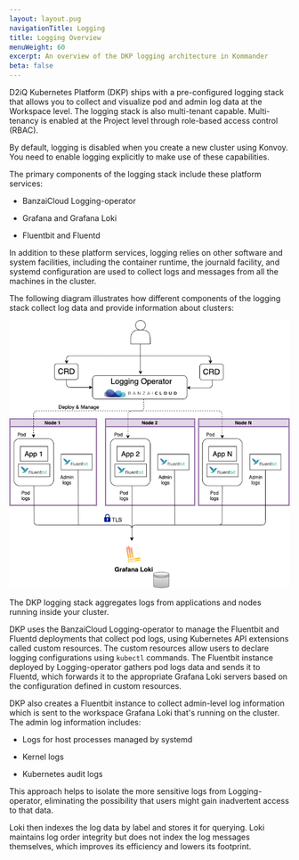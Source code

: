 ```yaml
---
layout: layout.pug
navigationTitle: Logging
title: Logging Overview
menuWeight: 60
excerpt: An overview of the DKP logging architecture in Kommander
beta: false
---
```


<!-- markdownlint-disable MD030 -->

D2iQ Kubernetes Platform (DKP) ships with a pre-configured logging stack that allows you to collect and visualize pod and admin log data at the Workspace level. The logging stack is also multi-tenant capable. Multi-tenancy is enabled at the Project level through role-based access control (RBAC).

By default, logging is disabled when you create a new cluster using Konvoy. You need to enable logging explicitly to make use of these capabilities.

The primary components of the logging stack include these platform services:

-  BanzaiCloud Logging-operator

-  Grafana and Grafana Loki

-  Fluentbit and Fluentd

In addition to these platform services, logging relies on other software and system facilities, including the container runtime, the journald facility, and systemd configuration are used to collect logs and messages from all the machines in the cluster.

The following diagram illustrates how different components of the logging stack collect log data and provide information about clusters:

![DKP Logging Architecture](../img/dkp2.0-logging-arch.png)

The DKP logging stack aggregates logs from applications and nodes running inside your cluster.

DKP uses the BanzaiCloud Logging-operator to manage the Fluentbit and Fluentd deployments that collect pod logs, using Kubernetes API extensions called custom resources. The custom resources allow users to declare logging configurations using `kubectl` commands. The Fluentbit instance deployed by Logging-operator gathers pod logs data and sends it to Fluentd, which forwards it to the appropriate Grafana Loki servers based on the configuration defined in custom resources.

DKP also creates a Fluentbit instance to collect admin-level log information which is sent to the workspace Grafana Loki that's running on the cluster. The admin log information includes:

-  Logs for host processes managed by systemd

-  Kernel logs

-  Kubernetes audit logs

This approach helps to isolate the more sensitive logs from Logging-operator, eliminating the possibility that users might gain inadvertent access to that data.

Loki then indexes the log data by label and stores it for querying. Loki maintains log order integrity but does not index the log messages themselves, which improves its efficiency and lowers its footprint.
